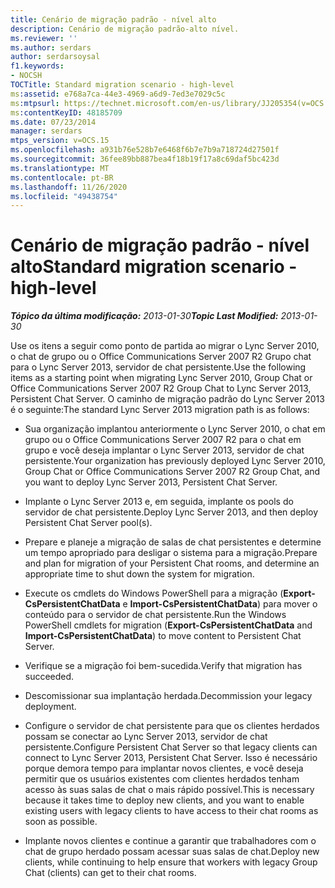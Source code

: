 ```yaml
---
title: Cenário de migração padrão - nível alto
description: Cenário de migração padrão-alto nível.
ms.reviewer: ''
ms.author: serdars
author: serdarsoysal
f1.keywords:
- NOCSH
TOCTitle: Standard migration scenario - high-level
ms:assetid: e768a7ca-44e3-4969-a6d9-7ed3e7029c5c
ms:mtpsurl: https://technet.microsoft.com/en-us/library/JJ205354(v=OCS.15)
ms:contentKeyID: 48185709
ms.date: 07/23/2014
manager: serdars
mtps_version: v=OCS.15
ms.openlocfilehash: a931b76e528b7e6468f6b7e7b9a718724d27501f
ms.sourcegitcommit: 36fee89bb887bea4f18b19f17a8c69daf5bc423d
ms.translationtype: MT
ms.contentlocale: pt-BR
ms.lasthandoff: 11/26/2020
ms.locfileid: "49438754"
---
```

# <a name="standard-migration-scenario---high-level"></a><span data-ttu-id="8dcbd-103">Cenário de migração padrão - nível alto</span><span class="sxs-lookup"><span data-stu-id="8dcbd-103">Standard migration scenario - high-level</span></span>

<div data-xmlns="http://www.w3.org/1999/xhtml">

<div class="topic" data-xmlns="http://www.w3.org/1999/xhtml" data-msxsl="urn:schemas-microsoft-com:xslt" data-cs="https://msdn.microsoft.com/">

<div data-asp="https://msdn2.microsoft.com/asp">



</div>

<div id="mainSection">

<div id="mainBody"><span data-ttu-id="8dcbd-104">

<span> </span></span><span class="sxs-lookup"><span data-stu-id="8dcbd-104">

<span> </span></span></span>

<span data-ttu-id="8dcbd-105">_**Tópico da última modificação:** 2013-01-30_</span><span class="sxs-lookup"><span data-stu-id="8dcbd-105">_**Topic Last Modified:** 2013-01-30_</span></span>

<span data-ttu-id="8dcbd-106">Use os itens a seguir como ponto de partida ao migrar o Lync Server 2010, o chat de grupo ou o Office Communications Server 2007 R2 Grupo chat para o Lync Server 2013, servidor de chat persistente.</span><span class="sxs-lookup"><span data-stu-id="8dcbd-106">Use the following items as a starting point when migrating Lync Server 2010, Group Chat or Office Communications Server 2007 R2 Group Chat to Lync Server 2013, Persistent Chat Server.</span></span> <span data-ttu-id="8dcbd-107">O caminho de migração padrão do Lync Server 2013 é o seguinte:</span><span class="sxs-lookup"><span data-stu-id="8dcbd-107">The standard Lync Server 2013 migration path is as follows:</span></span>

  - <span data-ttu-id="8dcbd-108">Sua organização implantou anteriormente o Lync Server 2010, o chat em grupo ou o Office Communications Server 2007 R2 para o chat em grupo e você deseja implantar o Lync Server 2013, servidor de chat persistente.</span><span class="sxs-lookup"><span data-stu-id="8dcbd-108">Your organization has previously deployed Lync Server 2010, Group Chat or Office Communications Server 2007 R2 Group Chat, and you want to deploy Lync Server 2013, Persistent Chat Server.</span></span>

  - <span data-ttu-id="8dcbd-109">Implante o Lync Server 2013 e, em seguida, implante os pools do servidor de chat persistente.</span><span class="sxs-lookup"><span data-stu-id="8dcbd-109">Deploy Lync Server 2013, and then deploy Persistent Chat Server pool(s).</span></span>

  - <span data-ttu-id="8dcbd-110">Prepare e planeje a migração de salas de chat persistentes e determine um tempo apropriado para desligar o sistema para a migração.</span><span class="sxs-lookup"><span data-stu-id="8dcbd-110">Prepare and plan for migration of your Persistent Chat rooms, and determine an appropriate time to shut down the system for migration.</span></span>

  - <span data-ttu-id="8dcbd-111">Execute os cmdlets do Windows PowerShell para a migração (**Export-CsPersistentChatData** e **Import-CsPersistentChatData**) para mover o conteúdo para o servidor de chat persistente.</span><span class="sxs-lookup"><span data-stu-id="8dcbd-111">Run the Windows PowerShell cmdlets for migration (**Export-CsPersistentChatData** and **Import-CsPersistentChatData**) to move content to Persistent Chat Server.</span></span>

  - <span data-ttu-id="8dcbd-112">Verifique se a migração foi bem-sucedida.</span><span class="sxs-lookup"><span data-stu-id="8dcbd-112">Verify that migration has succeeded.</span></span>

  - <span data-ttu-id="8dcbd-113">Descomissionar sua implantação herdada.</span><span class="sxs-lookup"><span data-stu-id="8dcbd-113">Decommission your legacy deployment.</span></span>

  - <span data-ttu-id="8dcbd-114">Configure o servidor de chat persistente para que os clientes herdados possam se conectar ao Lync Server 2013, servidor de chat persistente.</span><span class="sxs-lookup"><span data-stu-id="8dcbd-114">Configure Persistent Chat Server so that legacy clients can connect to Lync Server 2013, Persistent Chat Server.</span></span> <span data-ttu-id="8dcbd-115">Isso é necessário porque demora tempo para implantar novos clientes, e você deseja permitir que os usuários existentes com clientes herdados tenham acesso às suas salas de chat o mais rápido possível.</span><span class="sxs-lookup"><span data-stu-id="8dcbd-115">This is necessary because it takes time to deploy new clients, and you want to enable existing users with legacy clients to have access to their chat rooms as soon as possible.</span></span>

  - <span data-ttu-id="8dcbd-116">Implante novos clientes e continue a garantir que trabalhadores com o chat de grupo herdado possam acessar suas salas de chat.</span><span class="sxs-lookup"><span data-stu-id="8dcbd-116">Deploy new clients, while continuing to help ensure that workers with legacy Group Chat (clients) can get to their chat rooms.</span></span>

<span data-ttu-id="8dcbd-117"></div>

<span> </span>

</div>

</div>

</span><span class="sxs-lookup"><span data-stu-id="8dcbd-117"></div>

<span> </span>

</div>

</div>

</span></span></div>

